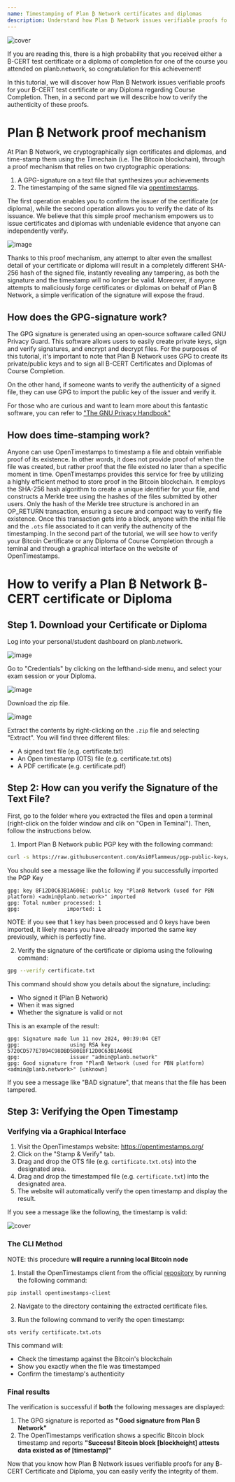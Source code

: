 ```yaml
---
name: Timestamping of Plan ₿ Network certificates and diplomas
description: Understand how Plan ₿ Network issues verifiable proofs for your certificates and diplomas
---
```


![cover](assets/cover.webp)

If you are reading this, there is a high probability that you received either a ₿-CERT test certificate or a diploma of completion for one of the course you attended on planb.network, so congratulation for this achievement!

In this tutorial, we will discover how Plan ₿ Network issues verifiable proofs for your ₿-CERT test certificate or any Diploma regarding Course Completion. Then, in a second part we will describe how to verify the authenticity of these proofs.

# Plan ₿ Network proof mechanism

At Plan ₿ Network, we cryptographically sign certificates and diplomas, and time-stamp them using the Timechain (i.e. The Bitcoin blockchain), through a proof mechanism that relies on two cryptographic operations:

1. A GPG-signature on a text file that synthesizes your achievements
2. The timestamping of the same signed file via [opentimestamps](https://opentimestamps.org/).

The first operation enables you to confirm the issuer of the certificate (or diploma), while the second operation allows you to verify the date of its issuance.
We believe that this simple proof mechanism empowers us to issue certificates and diplomas with undeniable evidence that anyone can independently verify.

![image](./assets/proof-mechanism.webp)

Thanks to this proof mechanism, any attempt to alter even the smallest detail of your certificate or diploma will result in a completely different SHA-256 hash of the signed file, instantly revealing any tampering, as both the signature and the timestamp will no longer be valid. Moreover, if anyone attempts to maliciously forge certificates or diplomas on behalf of Plan ₿ Network, a simple verification of the signature will expose the fraud.

## How does the GPG-signature work?

The GPG signature is generated using an open-source software called GNU Privacy Guard. This software allows users to easily create private keys, sign and verify signatures, and encrypt and decrypt files. For the purposes of this tutorial, it's important to note that Plan ₿ Network uses GPG to create its private/public keys and to sign all ₿-CERT Certificates and Diplomas of Course Completion.

On the other hand, if someone wants to verify the authenticity of a signed file, they can use GPG to import the public key of the issuer and verify it.

For those who are curious and want to learn more about this fantastic software, you can refer to ["The GNU Privacy Handbook"](https://www.gnupg.org/gph/en/manual/x135.html)

## How does time-stamping work?

Anyone can use OpenTimestamps to timestamp a file and obtain verifiable proof of its existence. In other words, it does not provide proof of when the file was created, but rather proof that the file existed no later than a specific moment in time.
OpenTimestamps provides this service for free by utilizing a highly efficient method to store proof in the Bitcoin blockchain. It employs the SHA-256 hash algorithm to create a unique identifier for your file, and constructs a Merkle tree using the hashes of the files submitted by other users. Only the hash of the Merkle tree structure is anchored in an OP_RETURN transaction, ensuring a secure and compact way to verify file existence.
Once this transaction gets into a block, anyone with the initial file and the `.ots` file associated to it can verify the authencity of the timestamping. In the second part of the tutorial, we will see how to verify your Bitcoin Certificate or any Diploma of Course Completion through a teminal and through a graphical interface on the website of OpenTimestamps.

# How to verify a Plan ₿ Network ₿-CERT certificate or Diploma

## Step 1. Download your Certificate or Diploma

Log into your personal/student dashboard on planb.network.

![image](./assets/login.webp)

Go to "Credentials" by clicking on the lefthand-side menu, and select your exam session or your Diploma.

![image](./assets/credential.webp)

Download the zip file.

![image](./assets/download.webp)

Extract the contents by right-clicking on the `.zip` file and selecting "Extract". You will find three different files:

- A signed text file (e.g. certificate.txt)
- An Open timestamp (OTS) file (e.g. certificate.txt.ots)
- A PDF certificate (e.g. certificate.pdf)

## Step 2: How can you verify the Signature of the Text File?

First, go to the folder where you extracted the files and open a terminal (right-click on the folder window and clik on "Open in Teminal"). Then, follow the instructions below.

1. Import Plan ₿ Network public PGP key with the following command:

```bash
curl -s https://raw.githubusercontent.com/Asi0Flammeus/pgp-public-keys/master/planb-network-pk.asc | gpg --import
```

You should see a message like the following if you successfully imported the PGP Key

```
gpg: key 8F12D0C63B1A606E: public key "PlanB Network (used for PBN platform) <admin@planb.network>" imported
gpg: Total number processed: 1
gpg:               imported: 1
```

NOTE: if you see that 1 key has been processed and 0 keys have been imported, it likely means you have already imported the same key previously, which is perfectly fine.

2. Verify the signature of the certificate or diploma using the following command:

```bash
gpg --verify certificate.txt
```

This command should show you details about the signature, including:

- Who signed it (Plan ₿ Network)
- When it was signed
- Whether the signature is valid or not

This is an example of the result:

```
gpg: Signature made lun 11 nov 2024, 00:39:04 CET
gpg:                using RSA key 5720CD577E7894C98DBD580E8F12D0C63B1A606E
gpg:                issuer "admin@planb.network"
gpg: Good signature from "PlanB Network (used for PBN platform) <admin@planb.network>" [unknown]
```

If you see a message like "BAD signature", that means that the file has been tampered.

## Step 3: Verifying the Open Timestamp

### Verifying via a Graphical Interface

1. Visit the OpenTimestamps website: https://opentimestamps.org/
2. Click on the "Stamp & Verify" tab.
3. Drag and drop the OTS file (e.g. `certificate.txt.ots`) into the designated area.
4. Drag and drop the timestamped file (e.g. `certificate.txt`) into the designated area.
5. The website will automatically verify the open timestamp and display the result.

If you see a message like the following, the timestamp is valid:

![cover](assets/opentimestamp_wegui_verified.webp)

### The CLI Method

NOTE: this procedure **will require a running local Bitcoin node**

1. Install the OpenTimestamps client from the official [repository](https://github.com/opentimestamps/opentimestamps-client) by running the following command:

```
pip install opentimestamps-client
```

2. Navigate to the directory containing the extracted certificate files.

3. Run the following command to verify the open timestamp:

```
ots verify certificate.txt.ots
```

This command will:

- Check the timestamp against the Bitcoin's blockchain
- Show you exactly when the file was timestamped
- Confirm the timestamp's authenticity

### Final results

The verification is successful if **both** the following messages are displayed:

1. The GPG signature is reported as **"Good signature from Plan ₿ Network"**
2. The OpenTimestamps verification shows a specific Bitcoin block timestamp and reports **"Success! Bitcoin block [blockheight] attests data existed as of [timestamp]"**

Now that you know how Plan ₿ Network issues verifiable proofs for any ₿-CERT Certificate and Diploma, you can easily verify the integrity of them.
